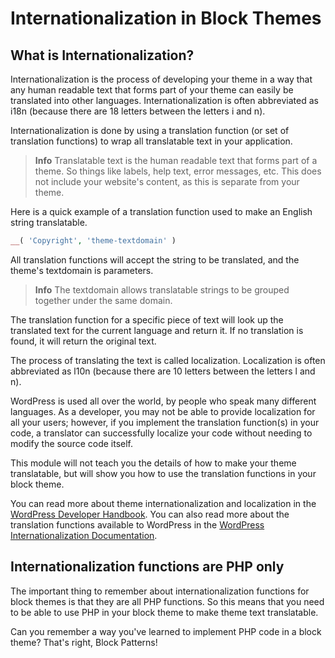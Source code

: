 # Internationalization in Block Themes

## What is Internationalization?

Internationalization is the process of developing your theme in a way that any human readable text that forms part of your theme can easily be translated into other languages. Internationalization is often abbreviated as i18n (because there are 18 letters between the letters i and n).

Internationalization is done by using a translation function (or set of translation functions) to wrap all translatable text in your application. 

> **Info**
> Translatable text is the human readable text that forms part of a theme. So things like labels, help text, error messages, etc. This does not include your website's content, as this is separate from your theme.

Here is a quick example of a translation function used to make an English string translatable.

```php
__( 'Copyright', 'theme-textdomain' )
```

All translation functions will accept the string to be translated, and the theme's textdomain is parameters.

> **Info**
> The textdomain allows translatable strings to be grouped together under the same domain. 

The translation function for a specific piece of text will look up the translated text for the current language and return it. If no translation is found, it will return the original text.

The process of translating the text is called localization. Localization is often abbreviated as l10n (because there are 10 letters between the letters l and n).

WordPress is used all over the world, by people who speak many different languages. As a developer, you may not be able to provide localization for all your users; however, if you implement the translation function(s) in your code, a translator can successfully localize your code without needing to modify the source code itself.

This module will not teach you the details of how to make your theme translatable, but will show you how to use the translation functions in your block theme. 

You can read more about theme internationalization and localization in the [WordPress Developer Handbook](https://developer.wordpress.org/apis/handbook/internationalization/). You can also read more about the translation functions available to WordPress in the [WordPress Internationalization Documentation](https://developer.wordpress.org/apis/handbook/internationalization/internationalization-functions/).

## Internationalization functions are PHP only

The important thing to remember about internationalization functions for block themes is that they are all PHP functions. So this means that you need to be able to use PHP in your block theme to make theme text translatable.

Can you remember a way you've learned to implement PHP code in a block theme? That's right, Block Patterns!

